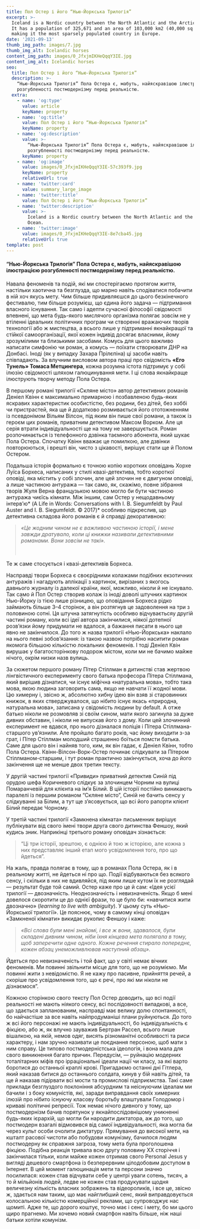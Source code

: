 ```yaml
---
title: Пол Остер і його “Нью-Йоркська Трилогія”
excerpt: >-
  Iceland is a Nordic country between the North Atlantic and the Arctic Ocean.
  It has a population of 325,671 and an area of 103,000 km2 (40,000 sq mi),
  making it the most sparsely populated country in Europe.
date: '2021-09-13'
thumb_img_path: images/7.jpg
thumb_img_alt: Icelandic horses
content_img_path: images/0_JfxjmIKHeQqqY3IE.jpg
content_img_alt: Icelandic horses
seo:
  title: Пол Остер і його “Нью-Йоркська Трилогія”
  description: >-
    “Нью-Йоркська Трилогія” Пола Остера є, мабуть, найяскравішою ілюстрацією
    розгубленості постмодернізму перед реальністю.
  extra:
    - name: 'og:type'
      value: article
      keyName: property
    - name: 'og:title'
      value: Пол Остер і його “Нью-Йоркська Трилогія”
      keyName: property
    - name: 'og:description'
      value: >-
        “Нью-Йоркська Трилогія” Пола Остера є, мабуть, найяскравішою ілюстрацією
        розгубленості постмодернізму перед реальністю.
      keyName: property
    - name: 'og:image'
      value: images/0_JfxjmIKHeQqqY3IE-57c393f9.jpg
      keyName: property
      relativeUrl: true
    - name: 'twitter:card'
      value: summary_large_image
    - name: 'twitter:title'
      value: Пол Остер і його “Нью-Йоркська Трилогія”
    - name: 'twitter:description'
      value: >-
        Iceland is a Nordic country between the North Atlantic and the Arctic
        Ocean.
    - name: 'twitter:image'
      value: images/0_JfxjmIKHeQqqY3IE-8e7cba45.jpg
      relativeUrl: true
template: post
---
```

#### “Нью-Йоркська Трилогія” Пола Остера є, мабуть, найяскравішою ілюстрацією розгубленості постмодернізму перед реальністю.

Навала феноменів та подій, які ми спостерігаємо протягом життя, настільки хаотична та безглузда, що марно навіть сподіватися побачити в ній хоч якусь мету. Чим більше придивляєшся до цього безкінечного фестивалю, тим більше розумієш, що єдина його задача — підтримання власного існування. Так само і адепти сучасної філософії свідомості впевнені, що мета будь-якого мислячого організма полягає зовсім не у втіленні ідеальних політичних програм чи створенні вражаючих творів технології або ж мистецтва, а всього лише у підтриманні якнайкращої та стійкої самоорганізації, якої кожен індивід досягає власними, йому зрозумілими та близькими засобами. Комусь для цього важливо написати симфонію чи роман, а комусь — поїхати створювати ДНР на Донбасі. Іноді (як у випадку Захара Прілєпіна) ці засоби навіть співпадають. За влучним висловом автора праці про свідомість **«Его Тунель» Томаса Метцингера**, кожна розумна істота підтримує у собі ілюзію свідомості шляхом галюцинування мети. І ці слова якнайкраще ілюструють творчу методу Пола Остера.

В першому романі трилогії «Скляне місто» автор детективних романів Деніел Квінн є максимально примарною і позбавленою будь-яких яскравих характеристик особистістю, без родини, без дітей, без хоббі чи пристрастей, яка ще й додатково розмивається його ототожненням із псевдонімом Вільям Вілсон, під яким він пише свої романи, а також із героєм цих романів, приватним детективом Максом Ворком. Але ця серія втрати індивідуальності ще на тому не завершується. Роман розпочинається із телефонного дзвінка таємного абонента, який шукає Пола Остера. Спочатку Квінн вважає це помилкою, але дзвінки повторюються, і врешті він, чисто з цікавості, вирішує стати ще й Полом Остером.

Подальша історія формально є точною копію коротких оповідань Хорхе Луїса Борхеса, написаних у стилі квазі-детектива, тобто короткої оповіді, яка містить у собі злочин, але цей злочин не є двигуном оповіді, а лише частиною антуража — так само, як, скажімо, повне зібрання творів Жуля Верна французькою мовою могло би бути частиною антуража чиєїсь кімнати. Між іншим, сам Остер у нещодавньому інтерв’ю* (A Life in Words: Conversations with I. B. Siegumfeldt by Paul Auster and I. B. Siegumfeldt. © 2017)* особливо підкреслив, що детективна складова його романів є й справді декоративною: 

> *«Це жодним чином не є важливою частиною історії, і мене завжди дратувало, коли ці книжки називали детективними романами. Вони зовсім не такі».*
>
>  

Те ж саме стосується і квазі-детективів Борхеса.

Насправді твори Борхеса є своєрідними колажами подібних екзотичних антуражів і нагадують аплікації з картинок, вирізаних з якогось давнього журналу із далекої країни, якої, можливо, ніколи й не існувало. Так само й Пол Остер створив колаж із іноді доволі штучних картинок Нью-Йорку із тією лише різницею, що оповідання Борхеса рідко займають більше 3–4 сторінок, а він розтягнув це задоволення на три з половиною сотні. Ця штучна затягнутість особливо відчуваєтьсяу другій частині роману, коли всі ідеї автора закінчилися, ніякої дотепної розв’язки йому придумати не вдалося, а бажання писати в нього ще явно не закінчилося. До того ж назва трилогії «Нью-Йоркська» наклало на нього певні зобов’язання: із такою назвою потрібно наситити роман якомога більшою кількістю локальних феноменів. І тоді Деніел Квін вирушає у багатосторінкову подорож містом, коли ми не бачимо майже нічого, окрім низки назв вулиць.

За сюжетом першого роману Пітер Стіллман в дитинстві став жертвою лінгвістичного експерименту свого батька професора Пітера Стіллмана, який вирішив дізнатися, чи існує міфічна «натуральна мова», тобто така мова, якою людина заговорить сама, якщо не навчати її жодної мови. Цю химерну і, звісно ж, абсолютно хибну ідею він взяв зі старовинних книжок, в яких стверджувалося, що нібито існує якась «природна, натуральна мова», записана у свідомість людини by default. А отже батько ніколи не розмовляв зі своїм сином, мати якого загинула за дуже дивних обставин, і ніколи не випускав його з дому. Коли цей злочинний експеримент не вдався, про нього дізналася поліція і Пітера Стіллмана-старшого ув’язнили. Але пройшло багато років, час йому виходити з-за грат, і Пітер Стіллман молодший страшенно боїться помсти батька. Саме для цього він і найняв того, ким, як він гадає, є Деніел Квінн, тобто Пола Остера. Квінн-Вілсон-Ворк-Остер починає слідкувати за Пітером Стіллманом-старшим, і тут роман практично закінчується, хоча до його закінчення ще не менше двох третин тексту.

У другій частині трилогії «Привиди» приватний детектив Синій під орудою шефа Коричневого слідкує за злочинцем Чорним на вулиці Помаранчевій для клієнта на ім’я Білий. В цій історії постійно виникають паралелі із першим романом “Скляне місто”, Синій не бачить сенсу у слідкуванні за Білим, а тут ще з’ясовується, що всі його рапорти клієнт Білий передає Чорному.

У третій частині трилогії «Замкнена кімната» письменник вирішує публікувати від свого імені твори друга свого дитинства Феншоу, який кудись зник. Наприкінці третього роману оповідач зізнається: 

> “Ці три історії, зрештою, є однією й тою ж історією, але кожна з них представляє інший етап мого усвідомлення того, про що йдеться”. 

На жаль, правда полягає в тому, що в романах Пола Остера, як і в реальному житті, не йдеться ні про що. Події відбуваються без всякого сенсу, і скільки в них не вдивляйся, під яким лише кутом їх не розглядай — результат буде той самий. Остер каже про це й сам: «Ідея усієї трилогії — двозначність. Неоднозначність і невизначеність. Якщо б мені довелося скоротити це до однієї фрази, то це було би: «навчитися жити двозначно» (*learning to live with ambiguity*). У цьому суть «Нью-Йоркської трилогії». Це пояснює, чому в самому кінці оповідач «Замкненої кімнати» викидає рукопис Феншоу і каже:

> *«Всі слова були мені знайомі, і все ж вони, здавалося, були складені дивним чином, ніби їхня кінцева мета полягала в тому, щоб заперечити одне одного. Кожне речення стирало попереднє, кожен абзац унеможливлював наступний абзац».*

Йдеться про невизначеність і той факт, що у світі немає вічних феноменів. Ми повинні звільнити місце для того, що не розуміємо. Ми повинні жити з невідомістю. Я не кажу про пасивне, прийняття речей, а скоріше про усвідомлення того, що є речі, про які ми ніколи не дізнаємося”.

Кожною сторінкою свого тексту Пол Остер доводить, що всі події реальності не мають ніякого сенсу, всі послідовності випадкові, а все, що здається запланованим, насправді має велику долю спонтанності, бо найчастіше за все навіть найпродуманіші плани руйнуються. До того ж всі його персонажі не мають індивідуальності, бо індивідуальність є фікцією, або ж, як влучно зауважив Бертран Рассел, всього лише вішалкою, на якій, немов одяг, висять різноманітні особливості та риси характеру, і нам зручно називати це поєднання персоною, щоб мати з ним справу. Це типово постмодерністська ідеологія, і вона мала для свого виникнення багато причин. Передусім, — руйнацію модерних тоталітарних міфів про ірраціональні ідеали нації чи класу, за які варто боротися до останньої краплі крові. Пригадаємо останні дні Гітлера, який наказав битися до останнього солдата, кинув у бій навіть дітей, та ще й наказав підірвати всі мости та промислові підприємства. Такі саме приклади безглуздого поклоніння абсурдним та неіснуючим ідеалам ми бачили і з боку комуністів, які, заради виправдання своїх химерних ілюзій про нібито існуючу класову боротьбу влаштували Голодомор і криваві політичні репресії. Тож немає нічого дивного у тому, що постмодернізм бачив порятунок у якнайпослідовнішому уникненні будь-яких ієрархій, що могли би народити диктатора, аж до того, що постмодерн взагалі відмовився від самої індивідуальності, яка могла би через культ особи очолити диктатуру. Прямування до високої мети, на кшталт расової чистоти або побудови комунізму, бачилося людям постмодерну як справжня загроза, тому мета була проголошена фікцією. Подібна реакція тривала всю другу половину ХХ сторіччя і закінчилася тільки, коли майже кожен отримав свого Personal Jesus у вигляді дешевого смартфона із безперервним цілодобовим доступом в Інтернет. В цей момент галюцинація мети та персони значно посилилася: кожен став відчувати себе у центрі уваги сотень, тисяч, а то й мільйонів людей, ледве не кожен став продукувати щодня величезну кількість власних зображень та відеороликів, і все це, звісно ж, здається нам таким, що має найглибший сенс, який виправдовується колосальною кількістю комерційної реклами, що супроводжує нас щомиті. Адже те, що дорого коштує, точно має і сенс і мету, бо ми цього щиро прагнемо. Ми хочемо новий смартфон навіть більше, ніж наші батьки хотіли комунізм.
